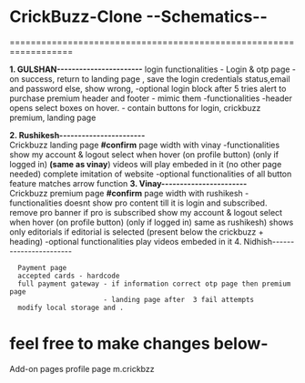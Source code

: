 # CrickBuzz-Clone          --Schematics--
==================================================================


**1. GULSHAN-----------------------**
      login
          functionalities
            - Login & otp page - on success, return to landing page , save the login credentials status,email and password
                                       else, show wrong,                        -optional login block after 5 tries
                                                                                          alert to purchase premium
       header and footer - mimic them
           -functionalities
              -header opens select boxes on hover.
              - contain buttons for login, crickbuzz premium, landing page 
       
       
       
**2. Rushikesh-----------------------**                
        Crickbuzz landing page                                                 **#confirm** page width with vinay
            -functionalities
                show my account & logout select when hover (on profile button) (only if logged in)                            **(same as vinay**)
                videos will play embeded in it (no other page needed)
                complete imitation of website
                                                                                  -optional  functionalities of all button
                                                                                             feature matches arrow function
**3. Vinay-----------------------**               
        Crickbuzz premium page                                                **#confirm** page width with rushikesh
            -functionalities
                  doesnt show pro content till it is login and subscribed.
                  remove pro banner if pro is subscribed
                  show my account & logout select when hover (on profile button) (only if logged in)                         same as rushikesh)
                  shows only editorials if editorial is selected (present below the crickbuzz + heading) 
                                                                                    -optional functionalities    play videos embeded in it
4. Nidhish----------------------- 

      Payment page
      accepted cards - hardcode
      full payment gateway - if information correct otp page then premium page
                           - landing page after  3 fail attempts 
      modify local storage and .   
      
      
feel free to make changes below-      
=============================================================================
Add-on pages
profile page
m.crickbzz


      

